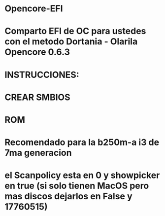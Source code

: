 # Opencore-EFI

# Comparto EFI de OC para  ustedes con el metodo Dortania - Olarila Opencore 0.6.3

# INSTRUCCIONES:

# CREAR SMBIOS
# ROM
# Recomendado para la  b250m-a i3 de 7ma generacion
# el Scanpolicy esta  en 0 y showpicker en true (si solo tienen  MacOS pero mas  discos  dejarlos en False y 17760515)
